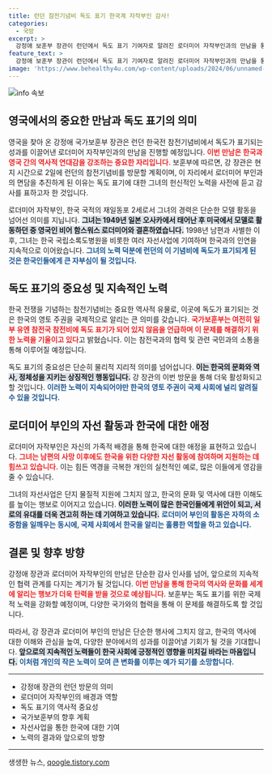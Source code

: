 ```yaml
---
title: 런던 참전기념비 독도 표기 한국계 자작부인 감사!
categories:
  - 국방
excerpt: >
  강정애 보훈부 장관이 런던에서 독도 표기 기여자로 알려진 로더미어 자작부인과의 만남을 통해 한국전 참전기념비의 독도 의미를 강조합니다. 이 특별한 만남은 역사와 인권의 중요성을 일깨우는 기회가 될 것입니다.
feature_text: >
  강정애 보훈부 장관이 런던에서 독도 표기 기여자로 알려진 로더미어 자작부인과의 만남을 통해 한국전 참전기념비의 독도 의미를 강조합니다. 이 특별한 만남은 역사와 인권의 중요성을 일깨우는 기회가 될 것입니다.
image: 'https://www.behealthy4u.com/wp-content/uploads/2024/06/unnamed-file.png'
---
```


<p><img src="https://www.behealthy4u.com/wp-content/uploads/2024/06/unnamed-file.png" alt="info 속보" /></p>

<h2 data-ke-size="size26">영국에서의 중요한 만남과 독도 표기의 의미</h2>

<p data-ke-size="size16">영국을 찾아 온 강정애 국가보훈부 장관은 런던 한국전 참전기념비에서 독도가 표기되는 성과를 이끌어낸 로더미어 자작부인과의 만남을 진행할 예정입니다. <b><span style="color: #ee2323;">이번 만남은 한국과 영국 간의 역사적 연대감을 강조하는 중요한 자리입니다.</span></b> 보훈부에 따르면, 강 장관은 현지 시간으로 2일에 런던의 참전기념비를 방문할 계획이며, 이 자리에서 로더미어 부인과의 면담을 추진하게 된 이유는 독도 표기에 대한 그녀의 헌신적인 노력을 사전에 듣고 감사를 표하고자 한 것입니다.</p>

<p data-ke-size="size16">로더미어 자작부인, 한국 국적의 재일동포 2세로서 그녀의 경력은 단순한 모델 활동을 넘어선 의미를 지닙니다. <b><span style="background-color: #21538527;">그녀는 1949년 일본 오사카에서 태어난 후 미국에서 모델로 활동하던 중 영국인 비어 함스워스 로더미어와 결혼하였습니다.</span></b> 1998년 남편과 사별한 이후, 그녀는 한국 국립소록도병원을 비롯한 여러 자선사업에 기여하며 한국과의 인연을 지속적으로 이어왔습니다. <b><span style="color: #1a5490;">그녀의 노력 덕분에 런던의 이 기념비에 독도가 표기되게 된 것은 한국인들에게 큰 자부심이 될 것입니다.</span></b></p>

<h2 data-ke-size="size26">독도 표기의 중요성 및 지속적인 노력</h2>

<p data-ke-size="size16">한국 전쟁을 기념하는 참전기념비는 중요한 역사적 유물로, 이곳에 독도가 표기되는 것은 한국의 영토 주권을 국제적으로 알리는 큰 의미를 갖습니다. <b><span style="color: #ee2323;">국가보훈부는 여전히 일부 유엔 참전국 참전비에 독도 표기가 되어 있지 않음을 언급하며 이 문제를 해결하기 위한 노력을 기울이고 있다</span></b>고 밝혔습니다. 이는 참전국과의 협력 및 관련 국민과의 소통을 통해 이루어질 예정입니다.</p>

<p data-ke-size="size16">독도 표기의 중요성은 단순히 물리적 지리적 의미를 넘어섭니다. <b><span style="background-color: #21538527;">이는 한국의 문화와 역사, 정체성을 지키는 상징적인 행동입니다.</span></b> 강 장관의 이번 방문을 통해 더욱 활성화되고 할 것입니다. <b><span style="color: #1a5490;">이러한 노력이 지속되어야만 한국의 영토 주권이 국제 사회에 널리 알려질 수 있을 것입니다.</span></b></p>

<h2 data-ke-size="size26">로더미어 부인의 자선 활동과 한국에 대한 애정</h2>

<p data-ke-size="size16">로더미어 자작부인은 자신의 가족적 배경을 통해 한국에 대한 애정을 표현하고 있습니다. <b><span style="color: #ee2323;">그녀는 남편의 사망 이후에도 한국을 위한 다양한 자선 활동에 참여하며 지원하는 데 힘쓰고 있습니다.</span></b> 이는 힘든 역경을 극복한 개인의 실천적인 예로, 많은 이들에게 영감을 줄 수 있습니다.</p>

<p data-ke-size="size16">그녀의 자선사업은 단지 물질적 지원에 그치지 않고, 한국의 문화 및 역사에 대한 이해도를 높이는 행보로 이어지고 있습니다. <b><span style="background-color: #21538527;">이러한 노력이 많은 한국인들에게 위안이 되고, 서로의 유대를 더욱 견고히 하는 데 기여하고 있습니다.</span></b> <b><span style="color: #1a5490;">로더미어 부인의 활동은 자하의 소중함을 일깨우는 동시에, 국제 사회에서 한국을 알리는 훌륭한 역할을 하고 있습니다.</span></b></p>

<h2 data-ke-size="size26">결론 및 향후 방향</h2>

<p data-ke-size="size16">강정애 장관과 로더미어 자작부인의 만남은 단순한 감사 인사를 넘어, 앞으로의 지속적인 협력 관계를 다지는 계기가 될 것입니다. <b><span style="color: #ee2323;">이번 만남을 통해 한국의 역사와 문화를 세계에 알리는 행보가 더욱 탄력을 받을 것으로 예상됩니다.</span></b> 보훈부는 독도 표기를 위한 국제적 노력을 강화할 예정이며, 다양한 국가와의 협력을 통해 이 문제를 해결하도록 할 것입니다.</p>

<p data-ke-size="size16">따라서, 강 장관과 로더미어 부인의 만남은 단순한 행사에 그치지 않고, 한국의 역사에 대한 이해와 관심을 높여, 다양한 분야에서의 성과를 이끌어낼 기회가 될 것을 기대합니다. <b><span style="background-color: #21538527;">앞으로의 지속적인 노력들이 한국 사회에 긍정적인 영향을 미치길 바라는 마음입니다.</span></b> <b><span style="color: #1a5490;">이처럼 개인의 작은 노력이 모여 큰 변화를 이루는 예가 되기를 소망합니다.</span></b></p>

<hr>

<ul>
  <li>강정애 장관의 런던 방문의 의미</li>
  <li>로더미어 자작부인의 배경과 역할</li>
  <li>독도 표기의 역사적 중요성</li>
  <li>국가보훈부의 향후 계획</li>
  <li>자선사업을 통한 한국에 대한 기여</li>
  <li>노력의 결과와 앞으로의 방향</li>
</ul>

<hr>

<p data-ke-size="size16"></p>
생생한 뉴스, <a href="https://qoogle.tistory.com" rel="dofollow">qoogle.tistory.com</a>


